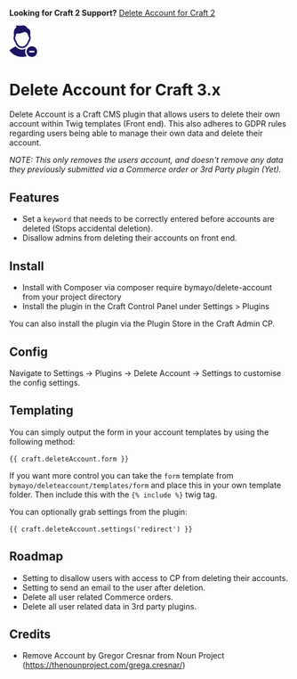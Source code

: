 **Looking for Craft 2 Support?** [Delete Account for Craft 2](https://github.com/bymayo/craft-delete-account/tree/craft-2)

<img src="https://github.com/bymayo/craft-delete-account/blob/master/resources/img/icon.png?raw=true" width="50">

# Delete Account for Craft 3.x

Delete Account is a Craft CMS plugin that allows users to delete their own account within Twig templates (Front end). This also adheres to GDPR rules regarding users being able to manage their own data and delete their account.

*NOTE: This only removes the users account, and doesn't remove any data they previously submitted via a Commerce order or 3rd Party plugin (Yet).*

## Features

- Set a `keyword` that needs to be correctly entered before accounts are deleted (Stops accidental deletion).
- Disallow admins from deleting their accounts on front end.

## Install

- Install with Composer via composer require bymayo/delete-account from your project directory
- Install the plugin in the Craft Control Panel under Settings > Plugins

You can also install the plugin via the Plugin Store in the Craft Admin CP.

## Config

Navigate to Settings -> Plugins -> Delete Account -> Settings to customise the config settings.

## Templating

You can simply output the form in your account templates by using the following method:

```
{{ craft.deleteAccount.form }}
```

If you want more control you can take the `form` template from `bymayo/deleteaccount/templates/form` and place this in your own template folder. Then include this with the `{% include %}` twig tag.

You can optionally grab settings from the plugin:

```
{{ craft.deleteAccount.settings('redirect') }}
```

## Roadmap

- Setting to disallow users with access to CP from deleting their accounts.
- Setting to send an email to the user after deletion.
- Delete all user related Commerce orders.
- Delete all user related data in 3rd party plugins.

## Credits

- Remove Account by Gregor Cresnar from Noun Project (https://thenounproject.com/grega.cresnar/)
